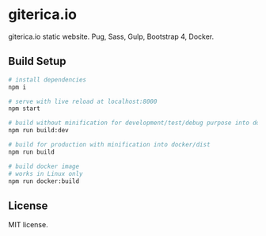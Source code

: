 giterica.io
===========

giterica.io static website. Pug, Sass, Gulp, Bootstrap 4, Docker.

Build Setup
-----------

```bash
# install dependencies
npm i

# serve with live reload at localhost:8000
npm start

# build without minification for development/test/debug purpose into docker/dist
npm run build:dev

# build for production with minification into docker/dist
npm run build

# build docker image
# works in Linux only
npm run docker:build
```

License
-------

MIT license.
